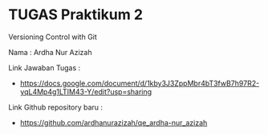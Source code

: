 # TUGAS Praktikum 2
Versioning Control with Git

Nama : Ardha Nur Azizah

Link Jawaban Tugas : 
* https://docs.google.com/document/d/1kby3J3ZppMbr4bT3fwB7h97R2-yqL4Mp4g1LTIM43-Y/edit?usp=sharing 

Link Github repository baru :
* https://github.com/ardhanurazizah/qe_ardha-nur_azizah